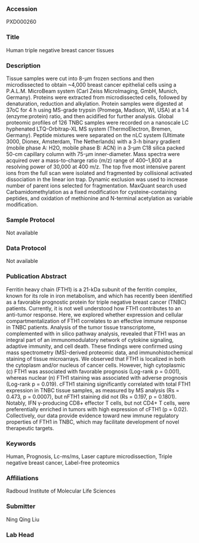 ### Accession
PXD000260

### Title
Human triple negative breast cancer tissues

### Description
Tissue samples were cut into 8-µm frozen sections and then microdissected to obtain ~4,000 breast cancer epithelial cells using a P.A.L.M. MicroBeam system (Carl Zeiss MicroImaging, GmbH, Munich, Germany). Proteins were extracted from microdissected cells, followed by denaturation, reduction and alkylation. Protein samples were digested at 37oC for 4 h using MS-grade trypsin (Promega, Madison, WI, USA) at a 1:4 (enzyme:protein) ratio, and then acidified for further analysis. Global proteomic profiles of 126 TNBC samples were recorded on a nanoscale LC hyphenated LTQ-Orbitrap-XL MS system (ThermoElectron, Bremen, Germany). Peptide mixtures were separated on the nLC system (Ultimate 3000, Dionex, Amsterdam, The Netherlands) with a 3-h binary gradient (mobile phase A: H2O, mobile phase B: ACN) in a 3-μm C18 silica packed 50-cm capillary column with 75-μm inner-diameter. Mass spectra were acquired over a mass-to-charge ratio (m/z) range of 400–1,800 at a resolving power of 30,000 at 400 m/z. The top five most intensive parent ions from the full scan were isolated and fragmented by collisional activated dissociation in the linear ion trap. Dynamic exclusion was used to increase number of parent ions selected for fragmentation. MaxQuant search used Carbamidomethylation as a fixed modification for cysteine-containing peptides, and oxidation of methionine and N-terminal acetylation as variable modification.

### Sample Protocol
Not available

### Data Protocol
Not available

### Publication Abstract
Ferritin heavy chain (FTH1) is a 21-kDa subunit of the ferritin complex, known for its role in iron metabolism, and which has recently been identified as a favorable prognostic protein for triple negative breast cancer (TNBC) patients. Currently, it is not well understood how FTH1 contributes to an anti-tumor response. Here, we explored whether expression and cellular compartmentalization of FTH1 correlates to an effective immune response in TNBC patients. Analysis of the tumor tissue transcriptome, complemented with in silico pathway analysis, revealed that FTH1 was an integral part of an immunomodulatory network of cytokine signaling, adaptive immunity, and cell death. These findings were confirmed using mass spectrometry (MS)-derived proteomic data, and immunohistochemical staining of tissue microarrays. We observed that FTH1 is localized in both the cytoplasm and/or nucleus of cancer cells. However, high cytoplasmic (c) FTH1 was associated with favorable prognosis (Log-rank p = 0.001), whereas nuclear (n) FTH1 staining was associated with adverse prognosis (Log-rank p = 0.019). cFTH1 staining significantly correlated with total FTH1 expression in TNBC tissue samples, as measured by MS analysis (Rs = 0.473, p = 0.0007), but nFTH1 staining did not (Rs = 0.197, p = 0.1801). Notably, IFN &#x3b3;-producing CD8+ effector T cells, but not CD4+ T cells, were preferentially enriched in tumors with high expression of cFTH1 (p = 0.02). Collectively, our data provide evidence toward new immune regulatory properties of FTH1 in TNBC, which may facilitate development of novel therapeutic targets.

### Keywords
Human, Prognosis, Lc-ms/ms, Laser capture microdissection, Triple negative breast cancer, Label-free proteomics

### Affiliations
Radboud Institute of Molecular Life Sciences

### Submitter
Ning Qing Liu

### Lab Head


